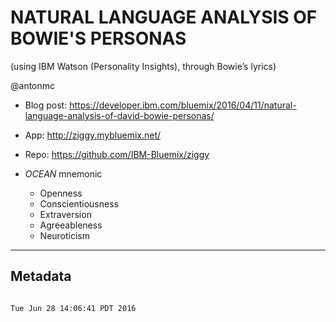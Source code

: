 # NATURAL LANGUAGE ANALYSIS OF BOWIE'S PERSONAS

(using IBM Watson (Personality Insights), through Bowie’s lyrics)

@antonmc

- Blog post: https://developer.ibm.com/bluemix/2016/04/11/natural-language-analysis-of-david-bowie-personas/
- App: http://ziggy.mybluemix.net/
- Repo: https://github.com/IBM-Bluemix/ziggy

- *OCEAN* mnemonic
	- Openness
	- Conscientiousness
	- Extraversion
	- Agreeableness
	- Neuroticism



___
## Metadata
```

Tue Jun 28 14:06:41 PDT 2016
```

